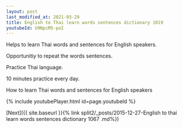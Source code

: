 ```yaml
---
layout: post
last_modified_at: 2021-03-29
title: English to Thai learn words sentences dictionary 1019 
youtubeId: U9NpcM5-poI
---
```

 
 
Helps to learn Thai words and sentences for English speakers.

Opportunitiy to repeat the words sentences. 

Practice Thai language. 
 
10 minutes practice every day. 
 
How to learn Thai words and sentences for English speakers 
 
{% include youtubePlayer.html id=page.youtubeId %}
 
 
[Next]({{ site.baseurl }}{% link  split2/_posts/2015-12-27-English to thai learn words sentences dictionary 1067 .md%})
 
